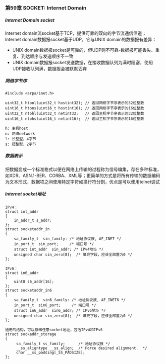 ### 第59章 SOCKET: Internet Domain

##### Internet Domain socket

Internet domain流socket基于TCP，提供可靠的双向的字节流通信信道；Internet domain数据报socket基于UDP，它与UNIX domain的数据报有差异：

* UNIX domain数据报socket是可靠的，但UDP则不可靠-数据报可能丢失、重复、到达顺序与发送顺序不一致
* UNIX domain数据报socket发送数据，在接收数据队列为满时阻塞，使用UDP接收队列满，数据报会被默默丢弃

##### 网络字节序

```
#include <arpa/inet.h>

uint32_t htonl(uint32_t hostint32); // 返回网络字节序表示的32位整数
uint16_t htons(uint16_t hostint16); // 返回网络字节序表示的16位整数
uint32_t ntohl(uint32_t netint32;   // 返回主机字节序表示的32位整数
uint16_t ntohs(uint16_t netint16);  // 返回主机字节序表示的16位整数

h: 主机host
n: 网络network
l: 长整型，4字节
s: 短整型，2字节
```

##### 数据表示

把数据变成一个标准格式以便在网络上传输的过程称为信号编集，存在多种标准，如XDR、ASN.1-BER、CORBA、XML等；更简单的方式是将所有传输的数据编码为文本形式，数据项之间使用特定字符如换行符分割，优点是可以使用telnet调试

##### Internet socket地址

```
IPv4：
struct int_addr
{
    in_addr_t s_addr;
};
struct socketaddr_in
{
    sa_family_t  sin_family: /* 地址协议族, AF_INET */
    in_port_t  sin_port;     /* 端口号 */
    struct int_addr  sin_addr; /* IPv4地址 */
    unsigned char sin_zero[8];  /* 填充字段，应该全部置为0 */
};

IPv6：
struct in6_addr
{
    uint8 s6_addr[16];
};
struct socketaddr_in6
{
    sa_family_t  sin6_family: /* 地址协议族, AF_INET6 */
    in_port_t  sin6_port;     /* 端口号 */
    struct in6_addr  sin6_addr; /* IPv6地址 */
    unsigned char sin_zero[8];  /* 填充字段，应该全部置为0 */
};

通用的结构，可以存储任意socket地址，包括IPv4和IPv6
struct sockaddr_storage
{
     sa_family_t ss_family;      /* 地址协议族 */
     __ss_aligntype __ss_align;  /* Force desired alignment.  */
     char __ss_padding[_SS_PADSIZE];
};
```

